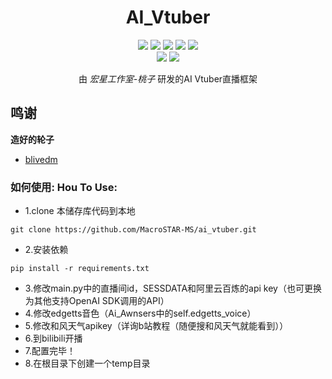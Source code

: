 <div align="center">

# AI_Vtuber

[![][python]][python]
[![][github-release-shield]][github-release-link]
[![][github-stars-shield]][github-stars-link]
[![][github-forks-shield]][github-forks-link]
[![][github-issues-shield]][github-issues-link]  
[![][github-contributors-shield]][github-contributors-link]
[![][github-license-shield]][github-license-link]

由 *宏星工作室-桃子* 研发的AI Vtuber直播框架
</div>

## 鸣谢
**造好的轮子**
- [blivedm](https://github.com/xfgryujk/blivedm)

### 如何使用: Hou To Use:
- 1.clone 本储存库代码到本地
```
git clone https://github.com/MacroSTAR-MS/ai_vtuber.git
```
- 2.安装依赖
```
pip install -r requirements.txt
```
- 3.修改main.py中的直播间id，SESSDATA和阿里云百炼的api key（也可更换为其他支持OpenAI SDK调用的API）
- 4.修改edgetts音色（Ai_Awnsers中的self.edgetts_voice）
- 5.修改和风天气apikey（详询b站教程（随便搜和风天气就能看到））
- 6.到bilibili开播
- 7.配置完毕！
- 8.在根目录下创建一个temp目录


[python]: https://img.shields.io/badge/Python-3.12+-blue.svg?labelColor=black
[github-contributors-link]: https://github.com/MacroSTAR-MS/Ai_Vtuber/graphs/contributors
[github-contributors-shield]: https://img.shields.io/github/contributors/MacroSTAR-MS/Ai_Vtuber?color=c4f042&labelColor=black&style=flat-square
[github-forks-link]: https://github.com/MacroSTAR-MS/Ai_Vtuber/network/members
[github-forks-shield]: https://img.shields.io/github/forks/MacroSTAR-MS/Ai_Vtuber?color=8ae8ff&labelColor=black&style=flat-square
[github-issues-link]: https://github.com/MacroSTAR-MS/Ai_Vtuberr/issues
[github-issues-shield]: https://img.shields.io/github/issues/MacroSTAR-MS/Ai_Vtuber?color=ff80eb&labelColor=black&style=flat-square
[github-license-link]: https://github.com/MacroSTAR-MS/Ai_Vtuber/blob/main/LICENSE
[github-license-shield]: https://img.shields.io/github/license/MacroSTAR-MS/Ai_Vtuber
[github-release-link]: https://github.com/Ikaros-521/AI-Vtuber/releases
[github-release-shield]: https://img.shields.io/github/v/release/MacroSTAR-MS/Ai_Vtuber?color=369eff&labelColor=black&logo=github&style=flat-square
[github-releasedate-link]: https://github.com/MacroSTAR-MS/Ai_Vtuber/releases
[github-releasedate-shield]: https://img.shields.io/github/release-date/MacroSTAR-MS/Ai_Vtuber?labelColor=black&style=flat-square
[github-stars-link]: https://github.com/MacroSTAR-MS/Ai_Vtuber/network/stargazers
[github-stars-shield]: https://img.shields.io/github/stars/MacroSTAR-MS/Ai_Vtuber?color=ffcb47&labelColor=black&style=flat-square?color=white&labelColor=black&style=flat-square
